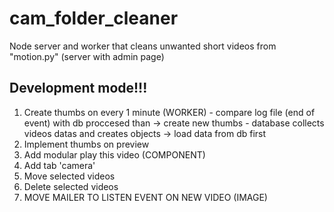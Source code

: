 # cam_folder_cleaner
Node server and worker that cleans unwanted short videos from "motion.py" (server with admin page)

## Development mode!!!

1. Create thumbs on every 1 minute (WORKER) - compare log file (end of event) with db proccesed than -> create new thumbs - database collects videos datas and creates objects -> load data from db first
2. Implement thumbs on preview
3. Add modular play this video (COMPONENT)
4. Add tab 'camera'
5. Move selected videos
6. Delete selected videos
7. MOVE MAILER TO LISTEN EVENT ON NEW VIDEO (IMAGE)
